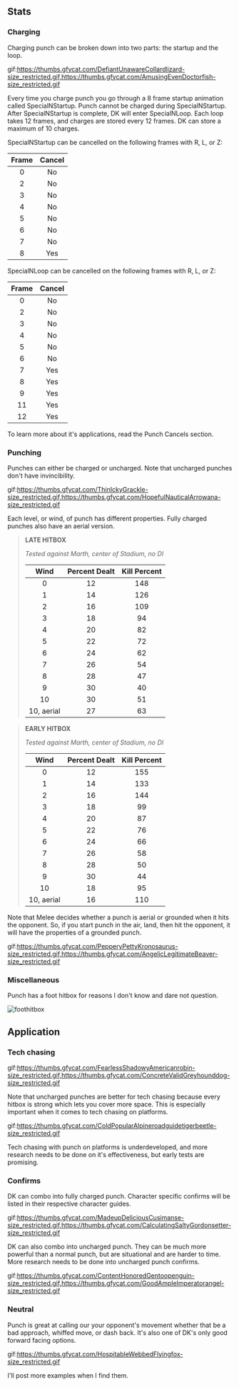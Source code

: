 ## Stats
### Charging

Charging punch can be broken down into two parts: the startup and the loop.

gif:https://thumbs.gfycat.com/DefiantUnawareCollardlizard-size_restricted.gif,https://thumbs.gfycat.com/AmusingEvenDoctorfish-size_restricted.gif
 
Every time you charge punch you go through a 8 frame startup animation called SpecialNStartup. Punch cannot be charged during SpecialNStartup. After SpecialNStartup is complete, DK will enter SpecialNLoop. Each loop takes 12 frames, and charges are stored every 12 frames. DK can store a maximum of 10 charges.

SpecialNStartup can be cancelled on the following frames with R, L, or Z: 

| Frame | Cancel |
| :--: | :--: | 
| 0 | No | 
| 2 | No | 
| 3 | No | 
| 4 | No | 
| 5 | No | 
| 6 | No | 
| 7 | No | 
| 8 | Yes | 

SpecialNLoop can be cancelled on the following frames with R, L, or Z: 

| Frame | Cancel |
| :--: | :--: | 
| 0 | No | 
| 2 | No | 
| 3 | No | 
| 4 | No | 
| 5 | No | 
| 6 | No | 
| 7 | Yes | 
| 8 | Yes | 
| 9 | Yes | 
| 11 | Yes | 
| 12 | Yes | 

To learn more about it's applications, read the Punch Cancels section. 

### Punching

Punches can either be charged or uncharged. Note that uncharged punches don't have invincibility. 

gif:https://thumbs.gfycat.com/ThinIckyGrackle-size_restricted.gif,https://thumbs.gfycat.com/HopefulNauticalArrowana-size_restricted.gif

 Each level, or wind, of punch has different properties. Fully charged punches also have an aerial version. 

> **LATE HITBOX**
> 
> *Tested against Marth, center of Stadium, no DI*
>
> |    Wind    | Percent Dealt | Kill Percent |
> | :--------: | :-----------: | :----------: |
> |     0      |      12       |     148      |
> |     1      |      14       |     126      |
> |     2      |      16       |     109      |
> |     3      |      18       |      94      |
> |     4      |      20       |      82      |
> |     5      |      22       |      72      |
> |     6      |      24       |      62      |
> |     7      |      26       |      54      |
> |     8      |      28       |      47      |
> |     9      |      30       |      40      |
> |     10     |      30       |      51      |
> | 10, aerial |      27       |      63      |

> **EARLY HITBOX**
> 
> *Tested against Marth, center of Stadium, no DI*
>
> |    Wind    | Percent Dealt | Kill Percent |
> | :--------: | :-----------: | :----------: |
> |     0      |      12       |     155      |
> |     1      |      14       |     133      |
> |     2      |      16       |     144      |
> |     3      |      18       |      99      |
> |     4      |      20       |      87      |
> |     5      |      22       |      76      |
> |     6      |      24       |      66      |
> |     7      |      26       |      58      |
> |     8      |      28       |      50      |
> |     9      |      30       |      44      |
> |     10     |      18       |      95      |
> | 10, aerial |      16       |     110      |

Note that Melee decides whether a punch is aerial or grounded when it hits the opponent. So, if you start punch in the air, land, then hit the opponent, it will have the properties of a grounded punch. 

gif:https://thumbs.gfycat.com/PepperyPettyKronosaurus-size_restricted.gif,https://thumbs.gfycat.com/AngelicLegitimateBeaver-size_restricted.gif

### Miscellaneous

Punch has a foot hitbox for reasons I don't know and dare not question. 

![foothitbox](https://i.imgur.com/pWupX9K.png) 

## Application 

### Tech chasing

gif:https://thumbs.gfycat.com/FearlessShadowyAmericanrobin-size_restricted.gif,https://thumbs.gfycat.com/ConcreteValidGreyhounddog-size_restricted.gif

Note that uncharged punches are better for tech chasing because every hitbox is strong which lets you cover more space. This is especially important when it comes to tech chasing on platforms. 

gif:https://thumbs.gfycat.com/ColdPopularAlpineroadguidetigerbeetle-size_restricted.gif

Tech chasing with punch on platforms is underdeveloped, and more research needs to be done on it's effectiveness, but early tests are promising. 

### Confirms

DK can combo into fully charged punch. Character specific confirms will be listed in their respective character guides. 

gif:https://thumbs.gfycat.com/MadeupDeliciousCusimanse-size_restricted.gif,https://thumbs.gfycat.com/CalculatingSaltyGordonsetter-size_restricted.gif

DK can also combo into uncharged punch. They can be much more powerful than a normal punch, but are situational and are harder to time. More research needs to be done into uncharged punch confirms. 

gif:https://thumbs.gfycat.com/ContentHonoredGentoopenguin-size_restricted.gif,https://thumbs.gfycat.com/GoodAmpleImperatorangel-size_restricted.gif

### Neutral

Punch is great at calling our your opponent's movement whether that be a bad approach, whiffed move, or dash back. It's also one of DK's only good forward facing options. 

gif:https://thumbs.gfycat.com/HospitableWebbedFlyingfox-size_restricted.gif

I'll post more examples when I find them. 





